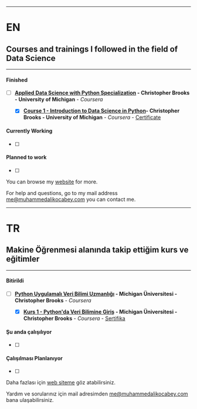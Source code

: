 ------------------

# EN
## Courses and trainings I followed in the field of Data Science

------------------

#### Finished
- [ ] **[Applied Data Science with Python Specialization](https://www.coursera.org/specializations/data-science-python) - Christopher Brooks - University of Michigan** - *Coursera*
     - [x] **[Course 1 - Introduction to Data Science in Python](https://www.coursera.org/learn/python-data-analysis)- Christopher Brooks -  University of Michigan** - *Coursera* - [Certificate](https://www.coursera.org/account/accomplishments/certificate/2WF6TSHYFPEK)


#### Currently Working
- [ ]


#### Planned to work
- [ ]




You can browse my [website](https://www.muhammedalikocabey.com/blog) for more.

For help and questions, go to my mail address [me@muhammedalikocabey.com](mailto:me@muhammedalikocabey.com) you can contact me.





------------------

# TR
## Makine Öğrenmesi alanında takip ettiğim kurs ve eğitimler

------------------

#### Bitirildi
- [ ] **[Python Uygulamalı Veri Bilimi Uzmanlığı](https://www.coursera.org/specializations/data-science-python) - Michigan Üniversitesi - Christopher Brooks** - *Coursera*
     - [x] **[Kurs 1 - Python'da Veri Bilimine Giriş](https://www.coursera.org/learn/python-data-analysis) - Michigan Üniversitesi - Christopher Brooks** - *Coursera* - [Sertifika](https://www.coursera.org/account/accomplishments/certificate/2WF6TSHYFPEK)


#### Şu anda çalışılıyor
- [ ]



#### Çalışılması Planlanıyor
- [ ]




Daha fazlası için [web siteme](https://www.muhammedalikocabey.com/blog) göz atabilirsiniz.

Yardım ve sorularınız için mail adresimden [me@muhammedalikocabey.com](mailto:me@muhammedalikocabey.com) bana ulaşabilirsiniz.





